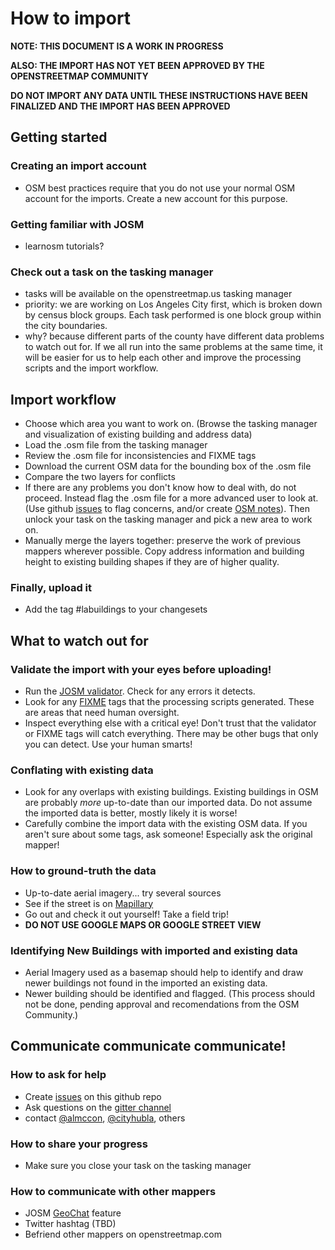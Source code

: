How to import
=============

**NOTE: THIS DOCUMENT IS A WORK IN PROGRESS**

**ALSO: THE IMPORT HAS NOT YET BEEN APPROVED BY THE OPENSTREETMAP COMMUNITY**

**DO NOT IMPORT ANY DATA UNTIL THESE INSTRUCTIONS HAVE BEEN FINALIZED AND THE IMPORT HAS BEEN APPROVED**

## Getting started

### Creating an import account

 * OSM best practices require that you do not use your normal OSM account for the imports. Create a new account for this purpose. 

### Getting familiar with JOSM

 * learnosm tutorials?

### Check out a task on the tasking manager

 * tasks will be available on the openstreetmap.us tasking manager
 * priority: we are working on Los Angeles City first, which is broken down by census block groups. Each task performed is one block group within the city boundaries.
 * why? because different parts of the county have different data problems to watch out for. If we all run into the same problems at the same time, it will be easier for us to help each other and improve the processing scripts and the import workflow.

## Import workflow
 * Choose which area you want to work on. (Browse the tasking manager and visualization of existing building and address data)
 * Load the .osm file from the tasking manager
 * Review the .osm file for inconsistencies and FIXME tags
 * Download the current OSM data for the bounding box of the .osm file
 * Compare the two layers for conflicts
 * If there are any problems you don't know how to deal with, do not proceed. Instead flag the .osm file for a more advanced user to look at. (Use github [issues](http://github.com/osmlab/labuildings/issues) to flag concerns, and/or create [OSM notes](http://wiki.openstreetmap.org/wiki/Notes)). Then unlock your task on the tasking manager and pick a new area to work on.
 * Manually merge the layers together: preserve the work of previous mappers wherever possible. Copy address information and building height to existing building shapes if they are of higher quality.
 
### Finally, upload it

 * Add the tag #labuildings to your changesets

## What to watch out for

### Validate the import with your eyes before uploading!

 * Run the [JOSM validator](http://wiki.openstreetmap.org/wiki/JOSM/Validator). Check for any errors it detects.
 * Look for any [FIXME](http://wiki.openstreetmap.org/wiki/Key:fixme) tags that the processing scripts generated. These are areas that need human oversight.
 * Inspect everything else with a critical eye! Don't trust that the validator or FIXME tags will catch everything. There may be other bugs that only you can detect. Use your human smarts!
 
### Conflating with existing data
 * Look for any overlaps with existing buildings. Existing buildings in OSM are probably _more_ up-to-date than our imported data. Do not assume the imported data is better, mostly likely it is worse! 
 * Carefully combine the import data with the existing OSM data. If you aren't sure about some tags, ask someone! Especially ask the original mapper! 
 
### How to ground-truth the data
 * Up-to-date aerial imagery... try several sources
 * See if the street is on [Mapillary](http://www.mapillary.com/map/im/bbox/33.65806700735439/34.410308669603495/-119.10278320312499/-117.3504638671875)
 * Go out and check it out yourself! Take a field trip!
 * **DO NOT USE GOOGLE MAPS OR GOOGLE STREET VIEW**

### Identifying New Buildings with imported and existing data
* Aerial Imagery used as a basemap should help to identify and draw newer buildings not found in the imported an existing data.
* Newer building should be identified and flagged. (This process should not be done, pending approval and recomendations from the OSM Community.)
 


## Communicate communicate communicate!

### How to ask for help

 * Create [issues](http://github.com/osmlab/labuildings/issues) on this github repo
 * Ask questions on the [gitter channel](http://gitter.im/osmlab/labuildings)
 * contact [@almccon](http://twitter.com/almccon), [@cityhubla](http://twitter.com/cityhubla), others

### How to share your progress

 * Make sure you close your task on the tasking manager

### How to communicate with other mappers

 * JOSM [GeoChat](http://wiki.openstreetmap.org/wiki/JOSM/Plugins/GeoChat) feature
 * Twitter hashtag (TBD)
 * Befriend other mappers on openstreetmap.com
